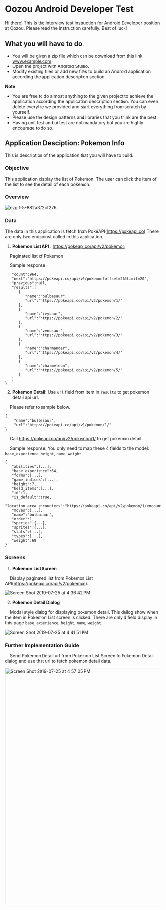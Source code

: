 # Oozou Android Developer Test
Hi there! This is the interview test instruction for Android Developer position at Oozou. Please read the instruction carefully. Best of luck!

## What you will have to do.
- You will be given a zip file which can be download from this link www.example.com
- Open the project with Android Studio.
- Modify existing files or add new files to build an Android application according the application description section.

**Note**

- You are free to do almost anything to the given project to achieve the application according the application description section. You can even delete everyfile we provided and start everything from scratch by yourself.
- Please use the design patterns and libraries that you think are the best. 
- Having unit test and ui test are not mandatory but you are highly encourage to do so.

## Application Desciption: Pokemon Info

This is description of the application that you will have to build.

### Objective

This application display the list of Pokemon. The user can click the item of the list to see the detail of each pokemon.

### Overview

![ezgif-5-882a372cf276](https://user-images.githubusercontent.com/19642082/61866786-0a595c00-af00-11e9-9225-8b4c044dd8ed.gif)

### Data

The data in this application is fetch from PokéAPI(https://pokeapi.co)
There are only two endpoinst called in this application.

1. **Pokemon List API** : https://pokeapi.co/api/v2/pokemon

&nbsp;&nbsp;&nbsp;&nbsp;Paginated list of Pokemon

&nbsp;&nbsp;&nbsp;&nbsp;Sample response

``` {  
   "count":964,
   "next":"https://pokeapi.co/api/v2/pokemon?offset=20&limit=20",
   "previous":null,
   "results":[  
      {  
         "name":"bulbasaur",
         "url":"https://pokeapi.co/api/v2/pokemon/1/"
      },
      {  
         "name":"ivysaur",
         "url":"https://pokeapi.co/api/v2/pokemon/2/"
      },
      {  
         "name":"venusaur",
         "url":"https://pokeapi.co/api/v2/pokemon/3/"
      },
      {  
         "name":"charmander",
         "url":"https://pokeapi.co/api/v2/pokemon/4/"
      },
      {  
         "name":"charmeleon",
         "url":"https://pokeapi.co/api/v2/pokemon/5/"
      }
   ]
}
```

2. **Pokemon Detail**: Use `url` field from item in `results` to get pokemon detail api url.

&nbsp;&nbsp;&nbsp;&nbsp;Please refer to sample below.
```
{  
    "name":"bulbasaur",
    "url":"https://pokeapi.co/api/v2/pokemon/1/"
}
```
&nbsp;&nbsp;&nbsp;&nbsp;Call https://pokeapi.co/api/v2/pokemon/1/ to get pokemon detail

&nbsp;&nbsp;&nbsp;&nbsp;Sample response: You only need to map these 4 fields to the model: `base_experience`, `height`, `name`, `weight`

``` 
{  
   "abilities":[...],
   "base_experience":64,
   "forms":[...],
   "game_indices":[...],
   "height":7,
   "held_items":[...],
   "id":1,
   "is_default":true,
   "location_area_encounters":"https://pokeapi.co/api/v2/pokemon/1/encounters",
   "moves":[...],
   "name":"bulbasaur",
   "order":1,
   "species":{...},
   "sprites":{...},
   "stats":[...],
   "types":[...],
   "weight":69
}
```

### Screens

1. **Pokemon List Screen**

&nbsp;&nbsp;&nbsp;&nbsp;Display paginated list from Pokemon List API(https://pokeapi.co/api/v2/pokemon).

![Screen Shot 2019-07-25 at 4 36 42 PM](https://user-images.githubusercontent.com/19642082/61863901-b13af980-aefa-11e9-8a83-f6bb221d6e23.png)

2. **Pokemon Detail Dialog**

&nbsp;&nbsp;&nbsp;&nbsp;Modal style dialog for displaying pokemon detail. This dailog show when the item in Pokemon List screen is clicked. There are only 4 field display in this page `base_experience`, `height`, `name`, `weight`.

![Screen Shot 2019-07-25 at 4 41 51 PM](https://user-images.githubusercontent.com/19642082/61864176-29a1ba80-aefb-11e9-9269-07a6c21aa923.png)


### Further Implementation Guide

&nbsp;&nbsp;&nbsp;&nbsp;Send Pokemon Detail url from Pokemon List Screen to Pokemon Detail dialog and use that url to fetch pokemon detail data.

<img width="764" alt="Screen Shot 2019-07-25 at 4 57 05 PM" src="https://user-images.githubusercontent.com/19642082/61865404-5eaf0c80-aefd-11e9-8be7-ecc09804bf1a.png">
